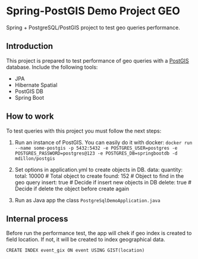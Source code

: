 # Spring-PostGIS Demo Project GEO
Spring + PostgreSQL/PostGIS project to test geo queries performance.

## Introduction
This project is prepared to test performance of geo queries with a [PostGIS](https://postgis.net/) database.
Include the following tools:

 - JPA
 - Hibernate Spatial
 - PostGIS DB
 - Spring Boot
 
## How to work
 To test queries with this project you must follow the next steps:
 1. Run an instance of PostGIS. You can easily do it with docker: 
 `docker run --name some-postgis -p 5432:5432 -e POSTGRES_USER=postgres -e POSTGRES_PASSWORD=postgres@123 -e POSTGRES_DB=springbootdb -d mdillon/postgis`
 2. Set options in application.yml to create objects in DB.
 data:
  quantity:
    total: 10000 # Total object to create
    found: 152   # Object to find in the geo query
  insert: true   # Decide if insert new objects in DB
  delete: true   # Decide if delete the object before create again

 3. Run as Java app the class `PostgreSqlDemoApplication.java`

## Internal process
Before run the performance test, the app will chek if geo index is created to field location. If not, it will be created to index geographical data.

    CREATE INDEX event_gix ON event USING GIST(location)

 
